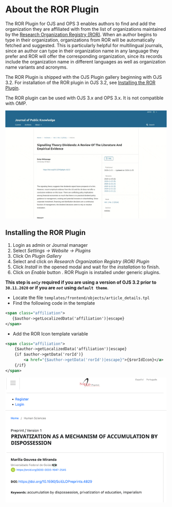 # About the ROR Plugin

The ROR Plugin for OJS and OPS 3 enables authors to find and add the organization they are affiliated with from the list of organizations maintained by the [Research Organization Registry (ROR)](https://ror.org). When an author begins to type in their organization, organizations from ROR will be automatically fetched and suggested. This is particularly helpful for multilingual journals, since an author can type in their organization name in any language they prefer and ROR will offer the corresponding organization, since its records include the organization name in different languages as well as organization name variants and acronyms. 

The ROR Plugin is shipped with the OJS Plugin gallery beginning with OJS 3.2. For installation of the ROR plugin in OJS 3.2, see [Installing the ROR Plugin](#Installing-the-ror-plugin). 

The ROR plugin can be used with OJS 3.x and OPS 3.x. It is not compatible with OMP.

![ROR Plugin in action from organization entry to front end display.](assets/ror-plugin.gif)

## Installing the ROR Plugin

 1. Login as admin or Journal manager
 1. Select _Settings -> Website -> Plugins_
 1. Click On _Plugin Gallery_
 1. Select and click on _Research Organization Registry (ROR) Plugin_
 1. Click _Install_ in the opened modal and wait for the _installation_ to finish.
 1.  Click on _Enable_ button . ROR Plugin is installed under generic plugins.

**This step is _`only`_ required if you are using a version of OJS 3.2 prior to `30.11.2020` or if you are _`not`_ using `default theme`**.

 *  Locate the file `templates/frontend/objects/article_details.tpl`
 *   Find the following code in the template
 ```xml
<span class="affiliation">
    {$author->getLocalizedData('affiliation')|escape}
</span>
```
*  Add the ROR Icon template variable
```xml
<span class="affiliation">
    {$author->getLocalizedData('affiliation')|escape}
    {if $author->getData('rorId')}
        <a href="{$author->getData('rorId')|escape}">{$rorIdIcon}</a>
    {/if}
</span>
```

![How the ROR Plugin displays author affiliations on the front end.](assets/ror-display.png)

















